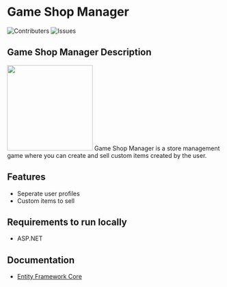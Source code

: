 # Game Shop Manager
![Contributers](https://img.shields.io/github/contributors/NullPointer1331/GameShopManager) ![Issues](https://img.shields.io/github/issues/NullPointer1331/GameShopManager)


## Game Shop Manager Description
<img src="https://th.bing.com/th/id/OIP.0pVwpLhb1hwpINZ07iODeQHaFj?pid=ImgDet&rs=1" width="200">
Game Shop Manager is a store management game where you can create and sell custom items created by
the user.

## Features
* Seperate user profiles
* Custom items to sell

## Requirements to run locally
* ASP.NET

## Documentation
* [Entity Framework Core](https://learn.microsoft.com/en-us/ef/core/)